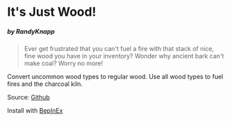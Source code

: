# It's Just Wood!
##### by RandyKnapp
> Ever get frustrated that you can't fuel a fire with that stack of nice, fine wood you have in your inventory? Wonder why ancient bark can't make coal? Worry no more!

Convert uncommon wood types to regular wood. Use all wood types to fuel fires and the charcoal kiln.

Source: [Github](https://github.com/RandyKnapp/ValheimMods)

Install with [BepInEx](https://valheim.thunderstore.io/package/denikson/BepInExPack_Valheim/)